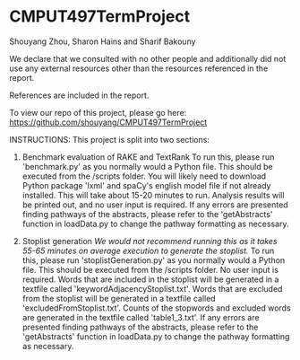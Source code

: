 # CMPUT497TermProject

Shouyang Zhou, Sharon Hains and Sharif Bakouny 

We declare that we consulted with no other people and additionally did not use any external resources other than the resources referenced in the report.

References are included in the report.

To view our repo of this project, please go here: https://github.com/shouyang/CMPUT497TermProject

INSTRUCTIONS:
This project is split into two sections:
1. Benchmark evaluation of RAKE and TextRank
To run this, please run 'benchmark.py' as you normally would a Python file. This should be executed from the /scripts folder.
You will likely need to download Python package 'lxml' and spaCy's english model file if not already installed.
This will take about 15-20 minutes to run.
Analysis results will be printed out, and no user input is required.
If any errors are presented finding pathways of the abstracts, please refer to the 'getAbstracts' function in loadData.py to change the pathway formatting as necessary. 

2. Stoplist generation
*We would not recommend running this as it takes 55-65 minutes on average execution to generate the stoplist.*
To run this, please run 'stoplistGeneration.py' as you normally would a Python file. This should be executed from the /scripts folder.
No user input is required.
Words that are included in the stoplist will be generated in a textfile called 'keywordAdjacencyStoplist.txt'.
Words that are excluded from the stoplist will be generated in a textfile called 'excludedFromStoplist.txt'.
Counts of the stopwords and excluded words are generated in the textfile called 'table1_3.txt'.
If any errors are presented finding pathways of the abstracts, please refer to the 'getAbstracts' function in loadData.py to change the pathway formatting as necessary.




